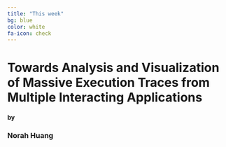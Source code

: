 ```yaml
---
title: "This week"
bg: blue
color: white
fa-icon: check
---
```


# Towards Analysis and Visualization of Massive Execution Traces from Multiple Interacting Applications

#### by

### Norah Huang
